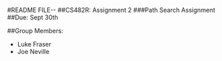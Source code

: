 #README FILE--
##CS482R: Assignment 2
###Path Search Assignment
##Due: Sept 30th

##Group Members:
* Luke Fraser
* Joe Neville
